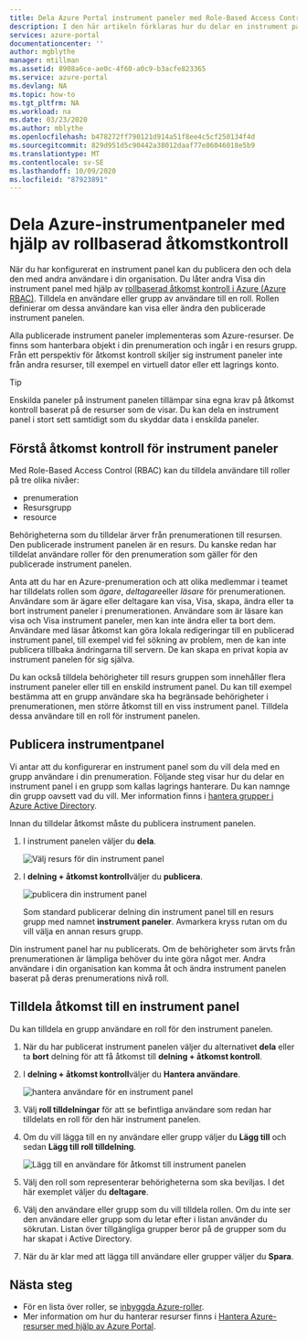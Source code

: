 ```yaml
---
title: Dela Azure Portal instrument paneler med Role-Based Access Control
description: I den här artikeln förklaras hur du delar en instrument panel i Azure Portal med Role-Based Access Control.
services: azure-portal
documentationcenter: ''
author: mgblythe
manager: mtillman
ms.assetid: 8908a6ce-ae0c-4f60-a0c9-b3acfe823365
ms.service: azure-portal
ms.devlang: NA
ms.topic: how-to
ms.tgt_pltfrm: NA
ms.workload: na
ms.date: 03/23/2020
ms.author: mblythe
ms.openlocfilehash: b478272ff790121d914a51f8ee4c5cf250134f4d
ms.sourcegitcommit: 829d951d5c90442a38012daaf77e86046018e5b9
ms.translationtype: MT
ms.contentlocale: sv-SE
ms.lasthandoff: 10/09/2020
ms.locfileid: "87923891"
---
```

# <a name="share-azure-dashboards-by-using-role-based-access-control"></a>Dela Azure-instrumentpaneler med hjälp av rollbaserad åtkomstkontroll

När du har konfigurerat en instrument panel kan du publicera den och dela den med andra användare i din organisation. Du låter andra Visa din instrument panel med hjälp av [rollbaserad åtkomst kontroll i Azure (Azure RBAC)](../role-based-access-control/role-assignments-portal.md). Tilldela en användare eller grupp av användare till en roll. Rollen definierar om dessa användare kan visa eller ändra den publicerade instrument panelen.

Alla publicerade instrument paneler implementeras som Azure-resurser. De finns som hanterbara objekt i din prenumeration och ingår i en resurs grupp. Från ett perspektiv för åtkomst kontroll skiljer sig instrument paneler inte från andra resurser, till exempel en virtuell dator eller ett lagrings konto.

> [!TIP]
> Enskilda paneler på instrument panelen tillämpar sina egna krav på åtkomst kontroll baserat på de resurser som de visar. Du kan dela en instrument panel i stort sett samtidigt som du skyddar data i enskilda paneler.
> 
> 

## <a name="understanding-access-control-for-dashboards"></a>Förstå åtkomst kontroll för instrument paneler

Med Role-Based Access Control (RBAC) kan du tilldela användare till roller på tre olika nivåer:

* prenumeration
* Resursgrupp
* resource

Behörigheterna som du tilldelar ärver från prenumerationen till resursen. Den publicerade instrument panelen är en resurs. Du kanske redan har tilldelat användare roller för den prenumeration som gäller för den publicerade instrument panelen.

Anta att du har en Azure-prenumeration och att olika medlemmar i teamet har tilldelats rollen som *ägare*, *deltagare*eller *läsare* för prenumerationen. Användare som är ägare eller deltagare kan visa, Visa, skapa, ändra eller ta bort instrument paneler i prenumerationen. Användare som är läsare kan visa och Visa instrument paneler, men kan inte ändra eller ta bort dem. Användare med läsar åtkomst kan göra lokala redigeringar till en publicerad instrument panel, till exempel vid fel sökning av problem, men de kan inte publicera tillbaka ändringarna till servern. De kan skapa en privat kopia av instrument panelen för sig själva.

Du kan också tilldela behörigheter till resurs gruppen som innehåller flera instrument paneler eller till en enskild instrument panel. Du kan till exempel bestämma att en grupp användare ska ha begränsade behörigheter i prenumerationen, men större åtkomst till en viss instrument panel. Tilldela dessa användare till en roll för instrument panelen.

## <a name="publish-dashboard"></a>Publicera instrumentpanel

Vi antar att du konfigurerar en instrument panel som du vill dela med en grupp användare i din prenumeration. Följande steg visar hur du delar en instrument panel i en grupp som kallas lagrings hanterare. Du kan namnge din grupp oavsett vad du vill. Mer information finns i [hantera grupper i Azure Active Directory](../active-directory/fundamentals/active-directory-groups-create-azure-portal.md).

Innan du tilldelar åtkomst måste du publicera instrument panelen.

1. I instrument panelen väljer du **dela**.

    ![Välj resurs för din instrument panel](./media/azure-portal-dashboard-share-access/share-dashboard-for-access-control.png)

1. I **delning + åtkomst kontroll**väljer du **publicera**.

    ![publicera din instrument panel](./media/azure-portal-dashboard-share-access/publish-dashboard-for-access-control.png)

     Som standard publicerar delning din instrument panel till en resurs grupp med namnet **instrument paneler**. Avmarkera kryss rutan om du vill välja en annan resurs grupp.

Din instrument panel har nu publicerats. Om de behörigheter som ärvts från prenumerationen är lämpliga behöver du inte göra något mer. Andra användare i din organisation kan komma åt och ändra instrument panelen baserat på deras prenumerations nivå roll.

## <a name="assign-access-to-a-dashboard"></a>Tilldela åtkomst till en instrument panel

Du kan tilldela en grupp användare en roll för den instrument panelen.

1. När du har publicerat instrument panelen väljer du alternativet **dela** eller ta **bort** delning för att få åtkomst till **delning + åtkomst kontroll**.

1. I **delning + åtkomst kontroll**väljer du **Hantera användare**.

    ![hantera användare för en instrument panel](./media/azure-portal-dashboard-share-access/manage-users-for-access-control.png)

1. Välj **roll tilldelningar** för att se befintliga användare som redan har tilldelats en roll för den här instrument panelen.

1. Om du vill lägga till en ny användare eller grupp väljer du **Lägg till** och sedan **Lägg till roll tilldelning**.

    ![Lägg till en användare för åtkomst till instrument panelen](./media/azure-portal-dashboard-share-access/manage-users-existing-users.png)

1. Välj den roll som representerar behörigheterna som ska beviljas. I det här exemplet väljer du **deltagare**.

1. Välj den användare eller grupp som du vill tilldela rollen. Om du inte ser den användare eller grupp som du letar efter i listan använder du sökrutan. Listan över tillgängliga grupper beror på de grupper som du har skapat i Active Directory.

1. När du är klar med att lägga till användare eller grupper väljer du **Spara**.

## <a name="next-steps"></a>Nästa steg

* För en lista över roller, se [inbyggda Azure-roller](../role-based-access-control/built-in-roles.md).
* Mer information om hur du hanterar resurser finns i [Hantera Azure-resurser med hjälp av Azure Portal](resource-group-portal.md).

